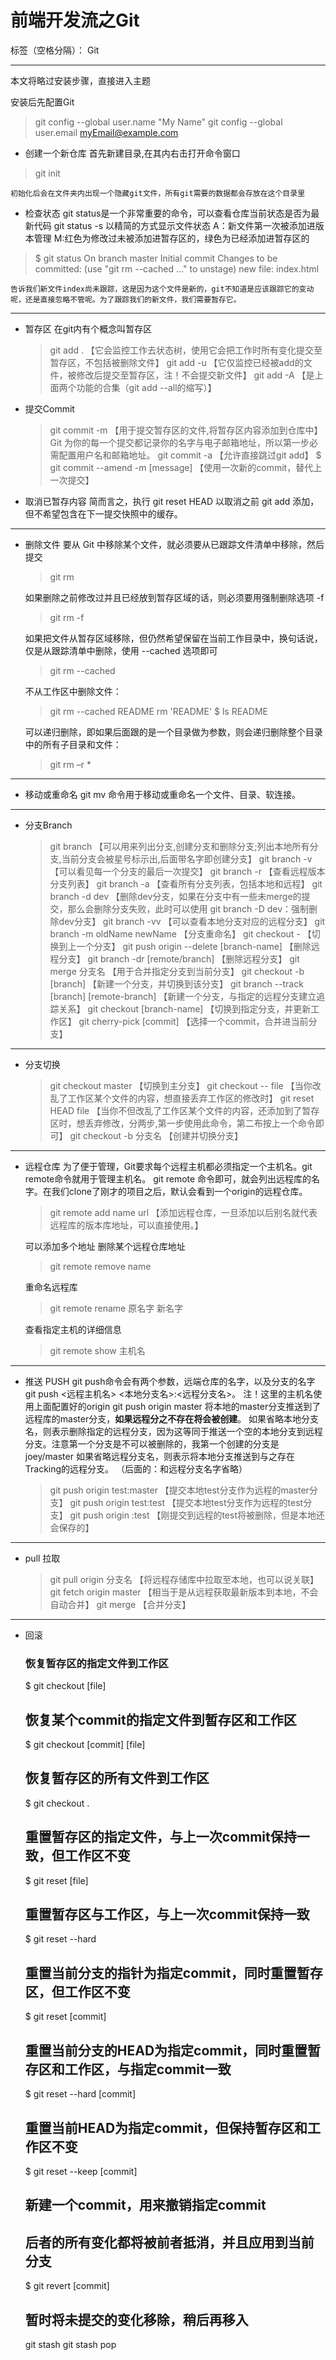 ﻿# 前端开发流之Git

标签（空格分隔）： Git

---

本文将略过安装步骤，直接进入主题

安装后先配置Git

> git config --global user.name "My Name"
  git config --global user.email myEmail@example.com

 - 创建一个新仓库 
    首先新建目录,在其内右击打开命令窗口
> git init

    初始化后会在文件夹内出现一个隐藏git文件，所有git需要的数据都会存放在这个目录里

 - 检查状态
    git status是一个非常重要的命令，可以查看仓库当前状态是否为最新代码
    git status -s 以精简的方式显示文件状态
    A：新文件第一次被添加进版本管理 
    M:红色为修改过未被添加进暂存区的，绿色为已经添加进暂存区的
>  $ git status
    On branch master
        Initial commit
    Changes to be committed:
  (use "git rm --cached <file>..." to unstage)
        new file:   index.html

    告诉我们新文件index尚未跟踪，这是因为这个文件是新的，git不知道是应该跟踪它的变动呢，还是直接忽略不管呢。为了跟踪我们的新文件，我们需要暂存它。


----------


 - 暂存区
    在git内有个概念叫暂存区
    > git add .  【它会监控工作去状态树，使用它会把工作时所有变化提交至暂存区，不包括被删除文件】
      git add -u 【它仅监控已经被add的文件，被修改后提交至暂存区，注！不会提交新文件】
        git add -A 【是上面两个功能的合集（git add --all的缩写）】

 - 提交Commit
    > git commit -m 【用于提交暂存区的文件,将暂存区内容添加到仓库中】
    Git 为你的每一个提交都记录你的名字与电子邮箱地址，所以第一步必需配置用户名和邮箱地址。
    git commit -a 【允许直接跳过git add】
    $ git commit --amend -m [message] 【使用一次新的commit，替代上一次提交】

 -  取消已暂存内容
    简而言之，执行 git reset HEAD 以取消之前 git add 添加，但不希望包含在下一提交快照中的缓存。


----------


 - 删除文件
    要从 Git 中移除某个文件，就必须要从已跟踪文件清单中移除，然后提交

    > git rm <file>
    
    如果删除之前修改过并且已经放到暂存区域的话，则必须要用强制删除选项 -f
    
    > git rm -f <file>
    
    如果把文件从暂存区域移除，但仍然希望保留在当前工作目录中，换句话说，仅是从跟踪清单中删除，使用 --cached 选项即可
    > git rm --cached <file>
    
    不从工作区中删除文件：

    > git rm --cached README 
        rm 'README'
        $ ls
        README

    可以递归删除，即如果后面跟的是一个目录做为参数，则会递归删除整个目录中的所有子目录和文件：

    > git rm –r * 


----------


 - 移动或重命名
    git mv 命令用于移动或重命名一个文件、目录、软连接。


----------


 - 分支Branch
    >  git branch 【可以用来列出分支,创建分支和删除分支;列出本地所有分支,当前分支会被星号标示出,后面带名字即创建分支】
       git branch -v 【可以看见每一个分支的最后一次提交】
       git branch -r 【查看远程版本分支列表】
       git branch -a 【查看所有分支列表，包括本地和远程】
       git branch -d dev  【删除dev分支，如果在分支中有一些未merge的提交，那么会删除分支失败，此时可以使用 git branch -D dev：强制删除dev分支】
       git branch -vv  【可以查看本地分支对应的远程分支】
       git branch -m oldName newName 【分支重命名】
       git checkout - 【切换到上一个分支】
       git push origin --delete [branch-name] 【删除远程分支】
       git branch -dr [remote/branch] 【删除远程分支】
       git merge 分支名 【用于合并指定分支到当前分支】
       git checkout -b [branch] 【新建一个分支，并切换到该分支】
       git branch --track [branch] [remote-branch] 【新建一个分支，与指定的远程分支建立追踪关系】
       git checkout [branch-name] 【切换到指定分支，并更新工作区】
       git cherry-pick [commit] 【选择一个commit，合并进当前分支】


----------


 - 分支切换
    > git checkout master 【切换到主分支】
      git checkout -- file 【当你改乱了工作区某个文件的内容，想直接丢弃工作区的修改时】
      git reset HEAD file 【当你不但改乱了工作区某个文件的内容，还添加到了暂存区时，想丢弃修改，分两步,第一步使用此命令，第二布按上一个命令即可】
      git checkout -b  分支名 【创建并切换分支】


----------


 - 远程仓库
    为了便于管理，Git要求每个远程主机都必须指定一个主机名。git remote命令就用于管理主机名。
    git remote 命令即可，就会列出远程库的名字。在我们clone了刚才的项目之后，默认会看到一个origin的远程仓库。
    
    > git remote add name url 【添加远程仓库，一旦添加以后别名就代表远程库的版本库地址，可以直接使用。】

    可以添加多个地址
    删除某个远程仓库地址
    > git remote remove name
    
    重命名远程库
    
    > git remote rename 原名字 新名字
    
    查看指定主机的详细信息
    
    >  git remote show 主机名
    


----------


 - 推送 PUSH
    git push命令会有两个参数，远端仓库的名字，以及分支的名字
    git push <远程主机名>   <本地分支名>:<远程分支名>。
    注！这里的主机名使用上面配置好的origin
    git push origin master 将本地的master分支推送到了远程库的master分支，**如果远程分之不存在将会被创建**。
    如果省略本地分支名，则表示删除指定的远程分支，因为这等同于推送一个空的本地分支到远程分支。注意第一个分支是不可以被删除的，我第一个创建的分支是joey/master
    如果省略远程分支名，则表示将本地分支推送到与之存在Tracking的远程分支。 （后面的：和远程分支名字省略）
    
    > git push origin test:master 【提交本地test分支作为远程的master分支】
      git push origin test:test  【提交本地test分支作为远程的test分支】
      git push origin :test  【刚提交到远程的test将被删除，但是本地还会保存的】


----------


 - pull 拉取
    
    > git pull origin 分支名 【将远程存储库中拉取至本地，也可以说关联】
      git fetch origin master 【相当于是从远程获取最新版本到本地，不会自动合并】
      git merge 【合并分支】


----------


 - 回滚
    ### 恢复暂存区的指定文件到工作区
    $ git checkout [file]
    
    ## 恢复某个commit的指定文件到暂存区和工作区
    $ git checkout [commit] [file]
    
    ## 恢复暂存区的所有文件到工作区
    $ git checkout .
    
    ## 重置暂存区的指定文件，与上一次commit保持一致，但工作区不变
    $ git reset [file]
    
    ## 重置暂存区与工作区，与上一次commit保持一致
    $ git reset --hard
    
    ## 重置当前分支的指针为指定commit，同时重置暂存区，但工作区不变
    $ git reset [commit]
    
    ## 重置当前分支的HEAD为指定commit，同时重置暂存区和工作区，与指定commit一致
    $ git reset --hard [commit]
    
    ## 重置当前HEAD为指定commit，但保持暂存区和工作区不变
    $ git reset --keep [commit]
    
    ## 新建一个commit，用来撤销指定commit
    ## 后者的所有变化都将被前者抵消，并且应用到当前分支
    $ git revert [commit]
    
    ## 暂时将未提交的变化移除，稍后再移入
    git stash
    git stash pop
    